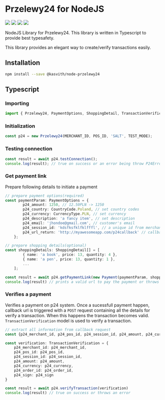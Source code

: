 # Przelewy24 for NodeJS

![](https://img.shields.io/github/workflow/status/kasvith/node-przelewy24/Build) ![](https://img.shields.io/github/license/kasvith/node-przelewy24) ![](https://img.shields.io/npm/v/@kasvith/node-przelewy24) ![](https://img.shields.io/github/last-commit/kasvith/node-przelewy24)

NodeJS Library for Przelewy24. This library is written in Typescript to provide
best typesafety.

This library provides an elegant way to create/verify transactions easily.

## Installation

```bash
npm install --save @kasvith/node-przelewy24
```

## Typescript

### Importing

```typescript
import { Przelewy24, PaymentOptions, ShoppingDetail, TransactionVerification } from '@kasvith/node-przelewy24';
```

### Initialization

```typescript
const p24 = new Przelewy24(MERCHANT_ID, POS_ID, 'SALT', TEST_MODE);
```

### Testing connection

```typescript
const result = await p24.testConnection();
console.log(result); // true on success or an error being throw P24Error
```

### Get payment link

Prepare following details to initiate a payment

```typescript
// prepare payment options(required)
const paymentParam: PaymentOptions = {
        p24_amount: 1250, // 12.50PLN -> 1250
        p24_country: CountryCode.Poland, // set country codes
        p24_currency: CurrencyType.PLN, // set currency
        p24_description: 'a fancy item', // set description
        p24_email: 'jhondoe@gmail.com', // customer's email
        p24_session_id: 'kdsfksfklfklfffl', // a unique id from merchant's system
        p24_url_return: 'http://myawesomeapp.com/p24callback' // callback
    };

// prepare shopping details(optional)
const shoppingDetails: ShoppingDetail[] = [
        { name: 'a book', price: 13, quantity: 4 },
        { name: 'a pen', price: 13, quantity: 1 },
        ...
    ];

const result = await p24.getPaymentLink(new Payment(paymentParam, shoppingDetails));
console.log(result) // prints a valid url to pay the payment or throws an error
```

### Verifies a payment

Verifies a payment on p24 system. Once a sucessfull payment happen, callback url is triggered with a `POST` request containing all the details for verify a transaction. When this happens the transaction becomes valid. `TransactionVerification` model is used to verify a transaction.

```typescript
// extract all information from callback request
const {p24_merchant_id, p24_pos_id, p24_session_id, p24_amount, p24_currency, p24_order_id, } = req.body;

const verification: TransactionVerification = {
    p24_merchant_id: p24_merchant_id,
    p24_pos_id: p24_pos_id,
    p24_session_id: p24_session_id,
    p24_amount: p24_amount,
    p24_currency: p24_currency,
    p24_order_id: p24_order_id,
    p24_sign: p24_sign
}

const result = await p24.verifyTransaction(verification)
console.log(result) // true on success or throws an error

```
